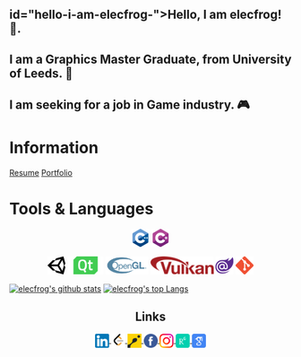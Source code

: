 ## id="hello-i-am-elecfrog-">Hello, I am elecfrog! 👋.
## I am a Graphics Master Graduate, from University of Leeds. 🚀
## I am seeking for a job in Game industry. 🎮

# Information
[Resume](./assets/files/Resume_ZhouFanxiang.pdf)
[Portfolio](https://elecfrog-portfolio.vercel.app/)

# Tools & Languages

<p align="center">
    <code><img height="32" src="./assets/cpp.png"></code>
    <code><img height="32" src="./assets/csharp.png"></code>
</p>

<p align="center">
    <code><img height="32" src="./assets/unityengine.png"></code>
    <code><img height="32" src="./assets/qt.png"></code>
    <code><img height="32" src="./assets/opengl.png"></code>
    <code><img height="32" src="./assets/vulkan.png"></code>
    <code><img height="32" src="./assets/blazor.png"></code>
    <code><img height="32" src="./assets/git.png"></code>
</p>


[![elecfrog's github stats](https://github-readme-stats.vercel.app/api?username=elecfrog&count_private=true&include_all_commits=true&theme=radical)](https://github.com/elecfrog?tab=repositories)
[![elecfrog's top Langs](https://github-readme-stats.vercel.app/api/top-langs/?username=elecfrog&theme=tokyonight&layout=compact)](https://github.com/elecfrog?tab=repositories)


<div align="center">
    <h2> Links </h2>
</div>

<p align="center">
    <a href="https://www.linkedin.com/in/fanxiang-zhou-914a12284/" target="_blank">
        <img align="center" alt="elecfrog | LinkedIn" width="25px" src="./assets/linkedin.png"/>
    </a>
    <a href="https://leetcode.com/elecfrog/" target="_blank">
        <img align="center" alt="elecfrog | Leetcode" width="25px" src="./assets/leetcode.png"/>
    </a>
    <a href="https://www.codewars.com/users/elecfrog" target="_blank">
        <img align="center" alt="elecfrog | Codewars" width="25px" src="./assets/codingame.png"/>
    </a>
    <a href="#" target="_blank">
        <img align="center" alt="elecfrog | Facebook" width="25px" src="./assets/facebook.png"/>
    </a>
    <a href="#" target="_blank">
        <img align="center" alt="elecfrog | Instagram" width="25px" src="./assets/instagram.png"/>
    </a>
    <a href="#" target="_blank">
        <img align="center" alt="elecfrog | ResearchGate" width="25px" src="./assets/researchgate.png"/>
    </a>
    <a href="#" target="_blank">
        <img align="center" alt="elecfrog | Google Scholar" width="25px" src="./assets/scholar.png"/>
    </a>
</p>


[github]: https://github.com/elecfrog/elecfrog/
[linkedin]: https://www.linkedin.com/in/fanxiang-zhou-914a12284/
